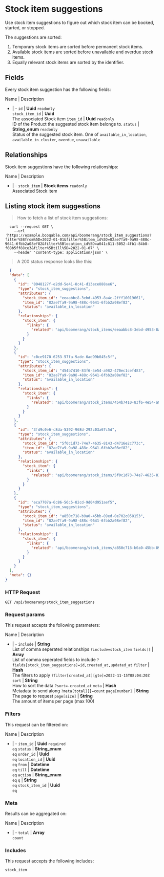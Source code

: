 # Stock item suggestions

Use stock item suggestions to figure out which stock item can be booked,
started, or stopped.

The suggestions are sorted:
  1. Temporary stock items are sorted before permanent stock items.
  2. Available stock items are sorted before unavailable and overdue stock items.
  3. Equally relevant stock items are sorted by the identifier.

## Fields
Every stock item suggestion has the following fields:

Name | Description
- | -
`id` | **Uuid** `readonly`<br>
`stock_item_id` | **Uuid** <br>The associated Stock item
`item_id` | **Uuid** `readonly`<br>ID of the Product the suggested stock item belongs to.
`status` | **String_enum** `readonly`<br>Status of the suggested stock item. One of `available_in_location`, `available_in_cluster`, `overdue`, `unavailable` 


## Relationships
Stock item suggestions have the following relationships:

Name | Description
- | -
`stock_item` | **Stock items** `readonly`<br>Associated Stock item


## Listing stock item suggestions



> How to fetch a list of stock item suggestions:

```shell
  curl --request GET \
    --url 'https://example.booqable.com/api/boomerang/stock_item_suggestions?filter%5Bfrom%5D=2022-01-01&filter%5Bitem_id%5D=82ae7fa9-9a98-488c-9641-6fbb2a08ef82&filter%5Blocation_id%5D=a041c811-5052-4fb1-84b8-f08b5ff88ce3&filter%5Btill%5D=2022-01-07' \
    --header 'content-type: application/json' \
```

> A 200 status response looks like this:

```json
  {
  "data": [
    {
      "id": "8948127f-e2dd-5e41-8c41-d13ece888ae6",
      "type": "stock_item_suggestions",
      "attributes": {
        "stock_item_id": "eeaabbc8-3ebd-4953-8a4c-2fff10019661",
        "item_id": "82ae7fa9-9a98-488c-9641-6fbb2a08ef82",
        "status": "available_in_location"
      },
      "relationships": {
        "stock_item": {
          "links": {
            "related": "api/boomerang/stock_items/eeaabbc8-3ebd-4953-8a4c-2fff10019661"
          }
        }
      }
    },
    {
      "id": "c0ce9170-6253-57fa-9ade-6ad99b045c5f",
      "type": "stock_item_suggestions",
      "attributes": {
        "stock_item_id": "454b7410-83f6-4e54-a982-470ec1cef483",
        "item_id": "82ae7fa9-9a98-488c-9641-6fbb2a08ef82",
        "status": "available_in_location"
      },
      "relationships": {
        "stock_item": {
          "links": {
            "related": "api/boomerang/stock_items/454b7410-83f6-4e54-a982-470ec1cef483"
          }
        }
      }
    },
    {
      "id": "3fd9c0e6-c8da-5392-968d-292c03a67c5d",
      "type": "stock_item_suggestions",
      "attributes": {
        "stock_item_id": "5f0c1d73-74e7-4635-8143-d4716e2c773c",
        "item_id": "82ae7fa9-9a98-488c-9641-6fbb2a08ef82",
        "status": "available_in_location"
      },
      "relationships": {
        "stock_item": {
          "links": {
            "related": "api/boomerang/stock_items/5f0c1d73-74e7-4635-8143-d4716e2c773c"
          }
        }
      }
    },
    {
      "id": "eca7707a-6c86-56c5-82cd-9d04d951aef5",
      "type": "stock_item_suggestions",
      "attributes": {
        "stock_item_id": "a850c718-b0a0-45bb-89ed-0e702c058153",
        "item_id": "82ae7fa9-9a98-488c-9641-6fbb2a08ef82",
        "status": "available_in_location"
      },
      "relationships": {
        "stock_item": {
          "links": {
            "related": "api/boomerang/stock_items/a850c718-b0a0-45bb-89ed-0e702c058153"
          }
        }
      }
    }
  ],
  "meta": {}
}
```

### HTTP Request

`GET /api/boomerang/stock_item_suggestions`

### Request params

This request accepts the following parameters:

Name | Description
- | -
`include` | **String** <br>List of comma seperated relationships `?include=stock_item`
`fields[]` | **Array** <br>List of comma seperated fields to include `?fields[stock_item_suggestions]=id,created_at,updated_at`
`filter` | **Hash** <br>The filters to apply `?filter[created_at][gte]=2022-11-15T08:04:20Z`
`sort` | **String** <br>How to sort the data `?sort=-created_at`
`meta` | **Hash** <br>Metadata to send along `?meta[total][]=count`
`page[number]` | **String** <br>The page to request
`page[size]` | **String** <br>The amount of items per page (max 100)


### Filters

This request can be filtered on:

Name | Description
- | -
`item_id` | **Uuid** `required`<br>`eq`
`status` | **String_enum** <br>`eq`
`order_id` | **Uuid** <br>`eq`
`location_id` | **Uuid** <br>`eq`
`from` | **Datetime** <br>`eq`
`till` | **Datetime** <br>`eq`
`action` | **String_enum** <br>`eq`
`q` | **String** <br>`eq`
`stock_item_id` | **Uuid** <br>`eq`


### Meta

Results can be aggregated on:

Name | Description
- | -
`total` | **Array** <br>`count`


### Includes

This request accepts the following includes:

`stock_item`





